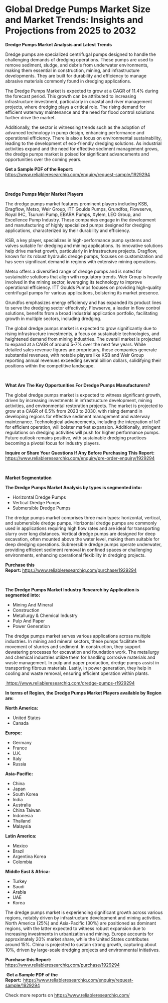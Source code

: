 <p><h1>Global Dredge Pumps Market Size and Market Trends: Insights and Projections from 2025 to 2032</h1></p><p><strong>Dredge Pumps Market Analysis and Latest Trends</strong></p>
<p><p>Dredge pumps are specialized centrifugal pumps designed to handle the challenging demands of dredging operations. These pumps are used to remove sediment, sludge, and debris from underwater environments, making them essential in construction, mining, and infrastructure developments. They are built for durability and efficiency to manage abrasive materials commonly found in dredging applications.</p><p>The Dredge Pumps Market is expected to grow at a CAGR of 11.4% during the forecast period. This growth can be attributed to increasing infrastructure investment, particularly in coastal and river management projects, where dredging plays a critical role. The rising demand for efficient waterway maintenance and the need for flood control solutions further drive the market.</p><p>Additionally, the sector is witnessing trends such as the adoption of advanced technology in pump design, enhancing performance and operational efficiency. There is also a focus on environmental sustainability, leading to the development of eco-friendly dredging solutions. As industrial activities expand and the need for effective sediment management grows, the dredge pumps market is poised for significant advancements and opportunities over the coming years.</p></p>
<p><strong>Get a Sample PDF of the Report:&nbsp;</strong> <a href="https://www.reliableresearchiq.com/enquiry/request-sample/1929294?utm_campaign=1082&utm_medium=2&utm_source=Github&utm_content=ia&utm_term=16012025&utm_id=dredge-pumps">https://www.reliableresearchiq.com/enquiry/request-sample/1929294</a></p>
<p>&nbsp;</p>
<p><strong>Dredge Pumps Major Market Players</strong></p>
<p><p>The dredge pumps market features prominent players including KSB, Dragflow, Metso, Weir Group, ITT Goulds Pumps, Grundfos, Flowserve, Royal IHC, Tsurumi Pump, EBARA Pumps, Xylem, LEO Group, and Excellence Pump Industry. These companies engage in the development and manufacturing of highly specialized pumps designed for dredging applications, characterized by their durability and efficiency.</p><p>KSB, a key player, specializes in high-performance pump systems and valves suitable for dredging and mining applications. Its innovative solutions help drive market growth, particularly in infrastructure projects. Dragflow, known for its robust hydraulic dredge pumps, focuses on customization and has seen significant demand in regions with extensive mining operations.</p><p>Metso offers a diversified range of dredge pumps and is noted for sustainable solutions that align with regulatory trends. Weir Group is heavily involved in the mining sector, leveraging its technology to improve operational efficiency. ITT Goulds Pumps focuses on providing high-quality centrifugal pumps for various applications, bolstering its market presence.</p><p>Grundfos emphasizes energy efficiency and has expanded its product lines to serve the dredging sector effectively. Flowserve, a leader in flow control solutions, benefits from a broad industrial application portfolio, facilitating growth in multiple sectors, including dredging.</p><p>The global dredge pumps market is expected to grow significantly due to rising infrastructure investments, a focus on sustainable technologies, and heightened demand from mining industries. The overall market is projected to expand at a CAGR of around 5-7% over the next few years. While detailed sales revenue figures are proprietary, these companies generate substantial revenues, with notable players like KSB and Weir Group reporting annual revenues exceeding several billion dollars, solidifying their positions within the competitive landscape.</p></p>
<p>&nbsp;</p>
<p><strong>What Are The Key Opportunities For Dredge Pumps Manufacturers?</strong></p>
<p><p>The global dredge pumps market is expected to witness significant growth, driven by increasing investments in infrastructure development, mining activities, and environmental restoration projects. The market is projected to grow at a CAGR of 6.5% from 2023 to 2030, with rising demand in developing regions for effective sediment management and waterway maintenance. Technological advancements, including the integration of IoT for efficient operation, will bolster market expansion. Additionally, stringent regulations on dredging activities will push for higher performance pumps. Future outlook remains positive, with sustainable dredging practices becoming a pivotal focus for industry players.</p></p>
<p><strong>Inquire or Share Your Questions If Any Before Purchasing This Report:</strong> <a href="https://www.reliableresearchiq.com/enquiry/pre-order-enquiry/1929294?utm_campaign=1082&utm_medium=2&utm_source=Github&utm_content=ia&utm_term=16012025&utm_id=dredge-pumps">https://www.reliableresearchiq.com/enquiry/pre-order-enquiry/1929294</a></p>
<p>&nbsp;</p>
<p><strong>Market Segmentation</strong></p>
<p><strong>The Dredge Pumps Market Analysis by types is segmented into:</strong></p>
<p><ul><li>Horizontal Dredge Pumps</li><li>Vertical Dredge Pumps</li><li>Submersible Dredge Pumps</li></ul></p>
<p><p>The dredge pumps market comprises three main types: horizontal, vertical, and submersible dredge pumps. Horizontal dredge pumps are commonly used in applications requiring high flow rates and are ideal for transporting slurry over long distances. Vertical dredge pumps are designed for deep excavation, often mounted above the water level, making them suitable for deep dredging operations. Submersible dredge pumps operate underwater, providing efficient sediment removal in confined spaces or challenging environments, enhancing operational flexibility in dredging projects.</p></p>
<p><strong>Purchase this Report:&nbsp;</strong><a href="https://www.reliableresearchiq.com/purchase/1929294?utm_campaign=1082&utm_medium=2&utm_source=Github&utm_content=ia&utm_term=16012025&utm_id=dredge-pumps">https://www.reliableresearchiq.com/purchase/1929294</a></p>
<p>&nbsp;</p>
<p><strong>The Dredge Pumps Market Industry Research by Application is segmented into:</strong></p>
<p><ul><li>Mining And Mineral</li><li>Construction</li><li>Metallurgy & Chemical Industry</li><li>Pulp And Paper</li><li>Power Generation</li></ul></p>
<p><p>The dredge pumps market serves various applications across multiple industries. In mining and mineral sectors, these pumps facilitate the movement of slurries and sediment. In construction, they support dewatering processes for excavation and foundation work. The metallurgy and chemical industries utilize them for handling corrosive materials and waste management. In pulp and paper production, dredge pumps assist in transporting fibrous materials. Lastly, in power generation, they help in cooling and waste removal, ensuring efficient operation within plants.</p></p>
<p><a href="https://www.reliableresearchiq.com/dredge-pumps-r1929294?utm_campaign=1082&utm_medium=2&utm_source=Github&utm_content=ia&utm_term=16012025&utm_id=dredge-pumps">&nbsp;https://www.reliableresearchiq.com/dredge-pumps-r1929294</a></p>
<p><strong>In terms of Region, the Dredge Pumps Market Players available by Region are:</strong></p>
<p>
    <p> <strong> North America: </strong>
        <ul>
            <li>United States</li>
            <li>Canada</li>
        </ul>
        </p> 
    <p> <strong> Europe: </strong>
        <ul>
            <li>Germany</li>
            <li>France</li>
            <li>U.K.</li>
            <li>Italy</li>
            <li>Russia</li>
        </ul>
        </p> 
    <p> <strong> Asia-Pacific: </strong>
        <ul>
            <li>China</li>
            <li>Japan</li>
            <li>South Korea</li>
            <li>India</li>
            <li>Australia</li>
            <li>China Taiwan</li>
            <li>Indonesia</li>
            <li>Thailand</li>
            <li>Malaysia</li>
        </ul>
        </p> 
    <p> <strong> Latin America: </strong>
        <ul>
            <li>Mexico</li>
            <li>Brazil</li>
            <li>Argentina Korea</li>
            <li>Colombia</li>
        </ul>
        </p> 
    <p> <strong> Middle East & Africa: </strong>
        <ul>
            <li>Turkey</li>
            <li>Saudi</li>
            <li>Arabia</li>
            <li>UAE</li>
            <li>Korea</li>
        </ul>
    </p>
    </p>
<p><p>The dredge pumps market is experiencing significant growth across various regions, notably driven by infrastructure development and mining activities. North America (25%) and Asia-Pacific (30%) are positioned as dominant regions, with the latter expected to witness robust expansion due to increasing investments in urbanization and mining. Europe accounts for approximately 20% market share, while the United States contributes around 15%. China is projected to sustain strong growth, capturing about 10%, driven by large-scale dredging projects and environmental initiatives.</p></p>
<p><strong>Purchase this Report: </strong><a href="https://www.reliableresearchiq.com/purchase/1929294?utm_campaign=1082&utm_medium=2&utm_source=Github&utm_content=ia&utm_term=16012025&utm_id=dredge-pumps">https://www.reliableresearchiq.com/purchase/1929294</a></p>
<p>&nbsp;<strong>Get a Sample PDF of the Report:&nbsp;&nbsp;</strong><a href="https://www.reliableresearchiq.com/enquiry/request-sample/1929294?utm_campaign=1082&utm_medium=2&utm_source=Github&utm_content=ia&utm_term=16012025&utm_id=dredge-pumps">https://www.reliableresearchiq.com/enquiry/request-sample/1929294</a></p>
<p><strong></strong></p>
<p>Check more reports on <a href="https://www.reliableresearchiq.com/?utm_campaign=1082&utm_medium=2&utm_source=Github&utm_content=ia&utm_term=16012025&utm_id=dredge-pumps">https://www.reliableresearchiq.com/</a></p>
